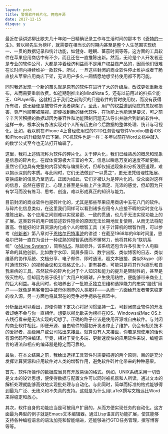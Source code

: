 ```yaml
---
layout: post
title: 警惕软件碎片化，拥抱开源
date: 2017-12-15
disqus: y
---
```


最近在读讲述柳比歇夫几十年如一日精确记录工作与生活时间的那本书《[奇特的一生](https://book.douban.com/subject/26829485/)》。若以柳先生为榜样，就需要在相当长的时期内甚至是整个人生范围实现统一、一贯的数据记录和统计功能，如健身、睡眠、蕃茄时间等等。这方面的工具软件在苹果应用商店中有不少，而且还在一直推陈出新。然而，无论是个人开发者还是专业的软件公司，大都是冲着经济利益而不是用户权益做产品的，因而他们很难在长时间内持续维护一款软件。所以，一旦这些封闭的商业软件停止维护或者干脆直接从苹果应用商店下架，无论用户多么一厢情愿地想坚持使用都不再可能。

同时我还发现一个新的苗头就是原有的软件在进行了大的升级后，改弦更张重新发布，从而需要重新收费。如近期刚推出的MindNote 5，还有以前用过的扫描全能王、OPlayer等。这就相当于我们之前购买的只是软件的暂时使用权，而没有获得所有权，这无疑便是被软件开发者绑架了。至此，用户的权益遭到彻底的忽视和损害，尊严也顺带被蔑视。即便找到新的替代软件，在功能上也能满足要求，可之前辛辛苦苦积攒的数据却因为兼容性和功能限制问题无法导出并融合到新的软件中。这样一来，根本没有办法实现对个人所有历史和今后数据的整体处理、统计与可视化。比如，我以前在iPhone 4上曾经使用过的GTD任务管理软件Voodoo随着iOS和iPhone的升级就早已下架。PC机软件也是一样：多年以前在Word文档中敲入的数学公式至今也无法打开编辑了。

这里，我将上述情况称为软件的碎片化。关于碎片化，我们已经熟悉的概念和现象是信息的碎片化。在媒体资源极大丰富的今天，信息以瞬息万变的速度不断更新。虽然它们也具有完整的内容架构与编排形式，但却仅描述现象和分析浅层道理，难以揭示深刻的本质。与此同时，它们无法做到“一以贯之”，更无法凭借理性拓展、变换成新的信息乃至范式。正因为如此，它们才被认为是碎片化的。受众面对这样的信息，虽然在感官上、心理上甚至是头脑上产生满足、充沛的感觉，但却因为只有学习而没有练习、思考、创造，难以形成真正的知识与能力。

目前封闭的商业软件也是碎片化的，尤其是那些苹果应用商店中五花八门的软件。与碎片化信息类似，在这里我们同样可以看到诸多应用令人应接不暇的实时变化与推陈出新。各个应用之间则难以实现紧密、一致的贯通，也几乎无法实现功能上的扩展。这类软件的用户因前述软件短命的原因无法长期地反复使用，从而无法将配置高、性能好的计算资源内化成个人的增智工具（关于计算机的增智作用，可以参考《[创新者](https://book.douban.com/subject/27009472/)》第八章对于[恩格尔巴特事迹](https://book.douban.com/annotation/48695180/)的讲述：在截至1968年的6年时间里，恩格尔巴特一直在为设计一种成熟的增智系统而不懈努力，他将其称为“联机系统”（[oNLine System](https://en.wikipedia.org/wiki/NLS_%28computer_system%29)），简称[NLS](https://en.wikipedia.org/wiki/NLS_%28computer_system%29)。除鼠标外，该系统还包含许多引发个人电脑革命的其他创新，比如数字水印、同屏多窗口、数字出版、类似博客的日志、类似维基的协作系统、文档分享、电子邮件、即时通讯、超文本链接、类似Skype（即时通讯软件）的视频会议和文档格式化。），更有甚者，可能只是将其作为娱乐和自我麻痹的工具。虽然软件的碎片化对于个人知识和能力的提升是限制性的，甚至是毁灭性的，但却因为易于吸引广大用户的眼球，产生使用粘性，便能够带来商业上的巨大利益。与此同时，也培养出了一批缺乏独立思维和选择能力的忠实“脑残”用户——就像是黑客帝国中被母体圈养的人类那样——从而一方面给开发者带来稳定的收入源，另一方面也将其潜在的竞争对手扼杀在摇篮中。

分析至此可以看出，即便你能下定决心将好习惯坚持一生，可封闭商业软件的开发者却绝不会与你一直相伴。想要以柳比歇夫为榜样在iOS、Windows或Mac OS上去践行看来是无法实现的幻想了。正确的路子应该是使用开源或自由软件。与封闭的商业软件相比，即便开源、自由软件的最初开发者停止了维护，仍会有相关技术的爱好者、高级用户或公司站出来接盘。就算没有人来接盘，你若是想使用的话也有源代码可供编译。毕竟，相对于变化多端、更新速度快的应用软件来说，编程语言的语法和相应的编译器是稳定而可靠的。

最后，在本文结束之前，我给出选择工具软件时需要把握的两个原则，目的是充分发挥计算资源和应用软件对人类的增智作用，避免软件碎片化带来的种种恶果。

首先，软件所操作的数据应当具有开放易读的格式。例如，UNIX系统采用一切皆是文本的设计思想，便使得数据与配置文件可以同时被机器和人所读。通过文本的解析处理就能够高效地实现批处理与自动化。与此同时，简单而标准的格式能够得到最为广泛、无歧义和不失真的支持。这就是为什么用LaTeX撰写文档远比Word来得稳定和放心。

其次，软件自身的功能应当是可被用户扩展的，从而方便实现任务的自动化。这方面最为典型的例子就是Emacs文本编辑器。通过Lisp语言的功能扩展，使其能够支持各种编程语言的语法加亮和智能缩进，还能够进行GTD任务管理，撰写博客等等。
